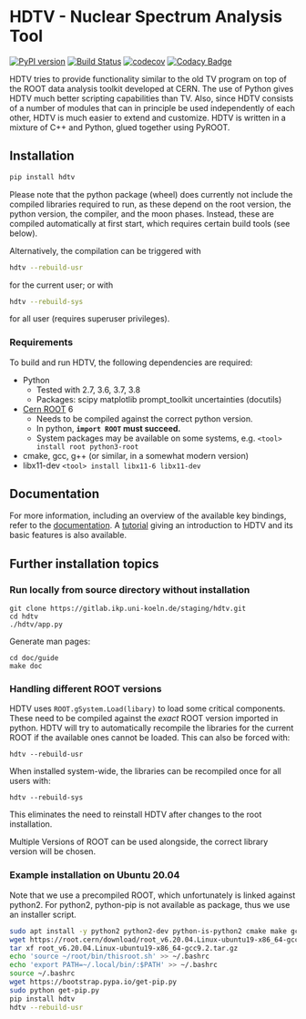 # HDTV - Nuclear Spectrum Analysis Tool

[![PyPI version](https://badge.fury.io/py/hdtv.svg)](https://badge.fury.io/py/hdtv)
[![Build Status](https://travis-ci.org/janmayer/hdtv.svg?branch=master)](https://travis-ci.org/janmayer/hdtv)
[![codecov](https://codecov.io/gh/janmayer/hdtv/branch/master/graph/badge.svg)](https://codecov.io/gh/janmayer/hdtv)
[![Codacy Badge](https://api.codacy.com/project/badge/Grade/d54b84b35f834cb9a73a89a5ea67a8bf)](https://app.codacy.com/manual/janmayer/hdtv/dashboard)

HDTV tries to provide functionality similar to the old TV program
on top of the ROOT data analysis toolkit developed at CERN. The use
of Python gives HDTV much better scripting capabilities than TV.
Also, since HDTV consists of a number of modules that can in principle
be used independently of each other, HDTV is much easier to extend and
customize. HDTV is written in a mixture of C++ and Python, glued
together using PyROOT.


## Installation

```sh
pip install hdtv
```

Please note that the python package (wheel) does currently not include the compiled libraries required to run, as these depend on the root version, the python version, the compiler, and the moon phases.
Instead, these are compiled automatically at first start, which requires certain build tools (see below).

Alternatively, the compilation can be triggered with
```sh
hdtv --rebuild-usr
```
for the current user; or with
```sh
hdtv --rebuild-sys
```
for all user (requires superuser privileges).


### Requirements
To build and run HDTV, the following dependencies are required:

* Python
	- Tested with 2.7, 3.6, 3.7, 3.8
	- Packages: scipy matplotlib prompt_toolkit uncertainties (docutils)
* [Cern ROOT](https://root.cern/) 6
    - Needs to be compiled against the correct python version.
    - In python, **`import ROOT` must succeed.**
    - System packages may be available on some systems, e.g. `<tool> install root python3-root`
* cmake, gcc, g++ (or similar, in a somewhat modern version)
* libx11-dev `<tool> install libx11-6 libx11-dev`


## Documentation
For more information, including an overview of the available key
bindings, refer to the [documentation](doc/guide/hdtv.rst).
A [tutorial](doc/guide/hdtv-tutorial.rst) giving an introduction
to HDTV and its basic features is also available.


## Further installation topics

### Run locally from source directory without installation

```
git clone https://gitlab.ikp.uni-koeln.de/staging/hdtv.git
cd hdtv
./hdtv/app.py
```

Generate man pages:

```
cd doc/guide
make doc
```


### Handling different ROOT versions

HDTV uses `ROOT.gSystem.Load(libary)` to load some critical
components. These need to be compiled against the *exact* ROOT
version imported in python. HDTV will try to automatically recompile
the libraries for the current ROOT if the available ones cannot
be loaded. This can also be forced with:

`hdtv --rebuild-usr`

When installed system-wide, the libraries can be recompiled once for
all users with:

`hdtv --rebuild-sys`

This eliminates the need to reinstall HDTV after changes to the root
installation.

Multiple Versions of ROOT can be used alongside, the correct library
version will be chosen.



### Example installation on Ubuntu 20.04

Note that we use a precompiled ROOT, which unfortunately is linked against python2.
For python2, python-pip is not available as package, thus we use an installer script.

```sh
sudo apt install -y python2 python2-dev python-is-python2 cmake make gcc g++ libx11-dev
wget https://root.cern/download/root_v6.20.04.Linux-ubuntu19-x86_64-gcc9.2.tar.gz
tar xf root_v6.20.04.Linux-ubuntu19-x86_64-gcc9.2.tar.gz
echo 'source ~/root/bin/thisroot.sh' >> ~/.bashrc
echo 'export PATH=~/.local/bin/:$PATH' >> ~/.bashrc
source ~/.bashrc
wget https://bootstrap.pypa.io/get-pip.py
sudo python get-pip.py
pip install hdtv
hdtv --rebuild-usr
```
